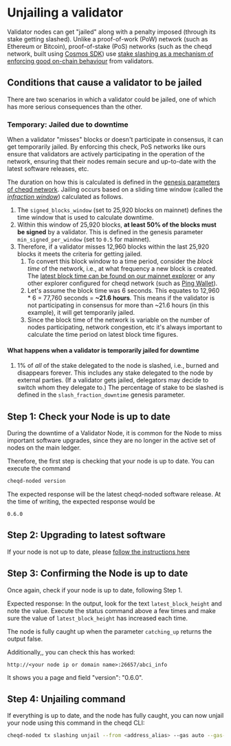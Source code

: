 # Unjailing a validator

Validator nodes can get "jailed" along with a penalty imposed (through its stake getting slashed). Unlike a proof-of-work (PoW) network (such as Ethereum or Bitcoin), proof-of-stake (PoS) networks (such as the cheqd network, built using [Cosmos SDK](https://github.com/cosmos/cosmos-sdk)) use [stake slashing as a mechanism of enforcing good on-chain behaviour](https://docs.cosmos.network/main/modules/slashing) from validators.

## Conditions that cause a validator to be jailed

There are two scenarios in which a validator could be jailed, one of which has more serious consequences than the other.

### Temporary: Jailed due to downtime

When a validator "misses" blocks or doesn't participate in consensus, it can get temporarily jailed. By enforcing this check, PoS networks like ours ensure that validators are actively participating in the operation of the network, ensuring that their nodes remain secure and up-to-date with the latest software releases, etc.

The duration on how this is calculated is defined in the [genesis parameters of cheqd network](../../architecture/adr-list/adr-005-genesis-parameters.md). Jailing occurs based on a sliding time window (called the [*infraction window*](https://docs.cosmos.network/main/modules/slashing)) calculated as follows.

1. The `signed_blocks_window` (set to 25,920 blocks on mainnet) defines the time window that is used to calculate downtime.
2. Within this window of 25,920 blocks, **at least 50% of the blocks must be signed** by a validator. This is defined in the genesis parameter `min_signed_per_window` (set to `0.5` for mainnet).
3. Therefore, if a validator misses 12,960 blocks within the last 25,920 blocks it meets the criteria for getting jailed.
   1. To convert this block window to a time period, consider the *block time* of the network, i.e., at what frequency a new block is created. The [latest block time can be found on our mainnet explorer](https://explorer.cheqd.io) or any other explorer configured for cheqd network (such as [Ping Wallet](https://ping.pub/cheqd/uptime)).
   2. Let's assume the block time was 6 seconds. This equates to 12,960 * 6 = 77,760 seconds = **~21.6 hours**. This means if the validator is not participating in consensus for more than ~21.6 hours (in this example), it will get temporarily jailed.
   3. Since the block time of the network is variable on the number of nodes participating, network congestion, etc it's always important to calculate the time period on latest block time figures.

#### What happens when a validator is temporarily jailed for downtime

1. 1% of *all* of the stake delegated to the node is slashed, i.e., burned and disappears forever. This includes any stake delegated to the node by external parties. (If a validator gets jailed, delegators may decide to switch whom they delegate to.) The percentage of stake to be slashed is defined in the `slash_fraction_downtime` genesis parameter.

## Step 1: Check your Node is up to date

During the downtime of a Validator Node, it is common for the Node to miss important software upgrades, since they are no longer in the active set of nodes on the main ledger.

Therefore, the first step is checking that your node is up to date. You can execute the command

```bash
cheqd-noded version
```

The expected response will be the latest cheqd-noded software release. At the time of writing, the expected response would be

```text
0.6.0
```

## Step 2: Upgrading to latest software

If your node is not up to date, please [follow the instructions here](../upgrades/upgrade-guides/v0.6-upgrade.md)

## Step 3: Confirming the Node is up to date

Once again, check if your node is up to date, following Step 1.

Expected response: In the output, look for the text ```latest_block_height``` and note the value. Execute the status command above a few times and make sure the value of ```latest_block_height``` has increased each time.

The node is fully caught up when the parameter ```catching_up``` returns the output false.

Additionally,, you can check this has worked:

```text
http://<your node ip or domain name>:26657/abci_info
```

It shows you a page and field "version": "0.6.0".

## Step 4: Unjailing command

If everything is up to date, and the node has fully caught, you can now unjail your node using this command in the cheqd CLI:

```bash
cheqd-noded tx slashing unjail --from <address_alias> --gas auto --gas-adjustment 1.4 --gas-prices 5000ncheq --chain-id cheqd-mainnet-1
```
